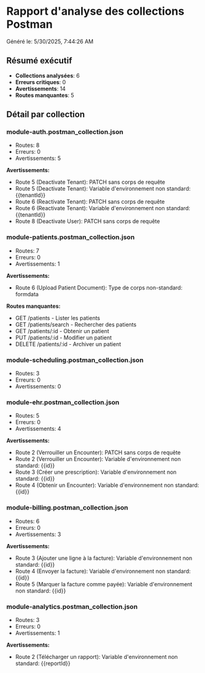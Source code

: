 # Rapport d'analyse des collections Postman

Généré le: 5/30/2025, 7:44:26 AM

## Résumé exécutif

- **Collections analysées**: 6
- **Erreurs critiques**: 0
- **Avertissements**: 14
- **Routes manquantes**: 5

## Détail par collection

### module-auth.postman_collection.json

- Routes: 8
- Erreurs: 0
- Avertissements: 5

**Avertissements:**
- Route 5 (Deactivate Tenant): PATCH sans corps de requête
- Route 5 (Deactivate Tenant): Variable d'environnement non standard: {{tenantId}}
- Route 6 (Reactivate Tenant): PATCH sans corps de requête
- Route 6 (Reactivate Tenant): Variable d'environnement non standard: {{tenantId}}
- Route 8 (Deactivate User): PATCH sans corps de requête

### module-patients.postman_collection.json

- Routes: 7
- Erreurs: 0
- Avertissements: 1

**Avertissements:**
- Route 6 (Upload Patient Document): Type de corps non-standard: formdata

**Routes manquantes:**
- GET /patients - Lister les patients
- GET /patients/search - Rechercher des patients
- GET /patients/:id - Obtenir un patient
- PUT /patients/:id - Modifier un patient
- DELETE /patients/:id - Archiver un patient

### module-scheduling.postman_collection.json

- Routes: 3
- Erreurs: 0
- Avertissements: 0

### module-ehr.postman_collection.json

- Routes: 5
- Erreurs: 0
- Avertissements: 4

**Avertissements:**
- Route 2 (Verrouiller un Encounter): PATCH sans corps de requête
- Route 2 (Verrouiller un Encounter): Variable d'environnement non standard: {{id}}
- Route 3 (Créer une prescription): Variable d'environnement non standard: {{id}}
- Route 4 (Obtenir un Encounter): Variable d'environnement non standard: {{id}}

### module-billing.postman_collection.json

- Routes: 6
- Erreurs: 0
- Avertissements: 3

**Avertissements:**
- Route 3 (Ajouter une ligne à la facture): Variable d'environnement non standard: {{id}}
- Route 4 (Envoyer la facture): Variable d'environnement non standard: {{id}}
- Route 5 (Marquer la facture comme payée): Variable d'environnement non standard: {{id}}

### module-analytics.postman_collection.json

- Routes: 3
- Erreurs: 0
- Avertissements: 1

**Avertissements:**
- Route 2 (Télécharger un rapport): Variable d'environnement non standard: {{reportId}}

